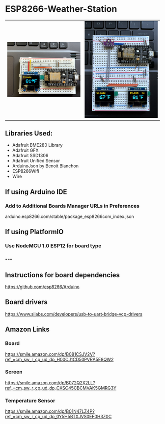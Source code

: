 # ESP8266-Weather-Station

<table>
 <tr>
   <td><img src="/breadboard.png" width="500"></td>
   <td><img src="/breadboard2.png" width="500"></td>
 </tr>
</table>
  
## Libraries Used:
- Adafruit BME280 Library
- Adafruit GFX
- Adafruit SSD1306
- Adafruit Unified Sensor
- ArduinoJson by Benoit Blanchon
- ESP8266Wifi
- Wire

## If using Arduino IDE
### Add to Additional Boards Manager URLs in Preferences
arduino.esp8266.com/stable/package_esp8266com_index.json

## If using PlatformIO
### Use NodeMCU 1.0 ESP12 for board type

### ---

## Instructions for board dependencies
https://github.com/esp8266/Arduino

## Board drivers
https://www.silabs.com/developers/usb-to-uart-bridge-vcp-drivers

## Amazon Links

### Board
https://smile.amazon.com/dp/B081CSJV2V?ref_=cm_sw_r_cp_ud_dp_H00CJ1CD50PVRA5E8QW2

### Screen
https://smile.amazon.com/dp/B072Q2X2LL?ref_=cm_sw_r_cp_ud_dp_CXSC45CBCMVAK5GMRG3Y

### Temperature Sensor
https://smile.amazon.com/dp/B01N47LZ4P?ref_=cm_sw_r_cp_ud_dp_0Y5H5BTXJVS0EF0H3Z0C
